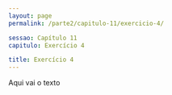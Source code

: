 ```yaml
---
layout: page
permalink: /parte2/capitulo-11/exercicio-4/

sessao: Capítulo 11
capitulo: Exercício 4

title: Exercício 4
---
```


Aqui vai o texto